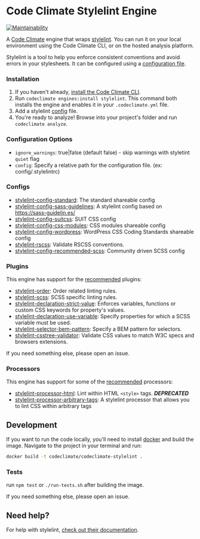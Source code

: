 # Code Climate Stylelint Engine

[![Maintainability](https://api.codeclimate.com/v1/badges/ada032d755e8ee1de505/maintainability)](https://codeclimate.com/github/gilbarbara/codeclimate-stylelint/maintainability)

A [Code Climate](http://codeclimate.com/) engine that wraps [stylelint](https://github.com/stylelint/stylelint).
You can run it on your local environment using the Code Climate CLI, or on the hosted analysis platform.

Stylelint is a tool to help you enforce consistent conventions and avoid errors in your stylesheets.
It can be configured using a [configuration file](http://stylelint.io/user-guide/configuration/).

### Installation

1. If you haven't already, [install the Code Climate CLI](https://github.com/codeclimate/codeclimate).
2. Run `codeclimate engines:install stylelint`. This command both installs the engine and enables it in your `.codeclimate.yml` file.
3. Add a stylelint [config](https://github.com/stylelint/stylelint/blob/master/docs/user-guide/configuration.md#loading-the-configuration-object) file.
3. You're ready to analyze! Browse into your project's folder and run `codeclimate analyze`.

### Configuration Options

- `ignore_warnings`: true|false (default false) - skip warnings with styletint `quiet` flag
- `config`: Specify a relative path for the configuration file. (ex: config/.stylelintrc)

### Configs

- [stylelint-config-standard](https://github.com/stylelint/stylelint-config-standard/): The standard shareable config
- [stylelint-config-sass-guidelines](https://github.com/bjankord/stylelint-config-sass-guidelines): A stylelint config based on https://sass-guidelin.es/
- [stylelint-config-suitcss](https://github.com/suitcss/stylelint-config-suitcss): SUIT CSS config
- [stylelint-config-css-modules](https://github.com/pascalduez/stylelint-config-css-modules): CSS modules shareable config
- [stylelint-config-wordpress](https://github.com/ntwb/stylelint-config-wordpress/): WordPress CSS Coding Standards shareable config
- [stylelint-rscss](https://github.com/rstacruz/stylelint-rscss): Validate RSCSS conventions.
- [stylelint-config-recommended-scss](https://github.com/kristerkari/stylelint-config-recommended-scss): Community driven SCSS config

### Plugins

This engine has support for the [recommended](https://github.com/stylelint/stylelint/blob/master/docs/user-guide/plugins.md) plugins:

- [stylelint-order](https://github.com/hudochenkov/stylelint-order): Order related linting rules.
- [stylelint-scss](https://github.com/kristerkari/stylelint-scss): SCSS specific linting rules.
- [stylelint-declaration-strict-value](https://github.com/AndyOGo/stylelint-declaration-strict-value): Enforces variables, functions or custom CSS keywords for property's values.
- [stylelint-declaration-use-variable](https://github.com/sh-waqar/stylelint-declaration-use-variable): Specify properties for which a SCSS variable must be used.
- [stylelint-selector-bem-pattern](https://github.com/davidtheclark/stylelint-selector-bem-pattern): Specify a BEM pattern for selectors.
- [stylelint-csstree-validator](https://github.com/csstree/stylelint-validator): Validate CSS values to match W3C specs and browsers extensions.

If you need something else, please open an issue.

### Processors

This engine has support for some of the [recommended](https://github.com/stylelint/stylelint/blob/master/docs/user-guide/processors.md) processors:

- [stylelint-processor-html](https://github.com/ccbikai/stylelint-processor-html): Lint within HTML `<style>` tags. ***DEPRECATED***
- [stylelint-processor-arbitrary-tags](https://github.com/mapbox/stylelint-processor-arbitrary-tags): A stylelint processor that allows you to lint CSS within arbitrary tags

## Development

If you want to run the code locally, you'll need to install [docker](https://www.docker.com/) and build the image.
Navigate to the project in your terminal and run:

```bash
docker build -t codeclimate/codeclimate-stylelint .
```

### Tests

run `npm test` or `./run-tests.sh` after building the image.

If you need something else, please open an issue.

## Need help?

For help with stylelint, [check out their documentation](http://stylelint.io/).
